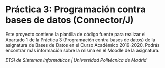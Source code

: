 # Práctica 3: Programación contra bases de datos (Connector/J)

Este proyecto contiene la plantilla de código fuente para realizar el Apartado 1 de la Práctica 3 (Programación contra bases de datos) de la asignatura de Bases de Datos en el Curso Académico 2019-2020. Podrás encontrar más información sobre la misma en el Moodle de la asignatura.

*ETSI de Sistemas Informáticos | Universidad Politécnica de Madrid*

